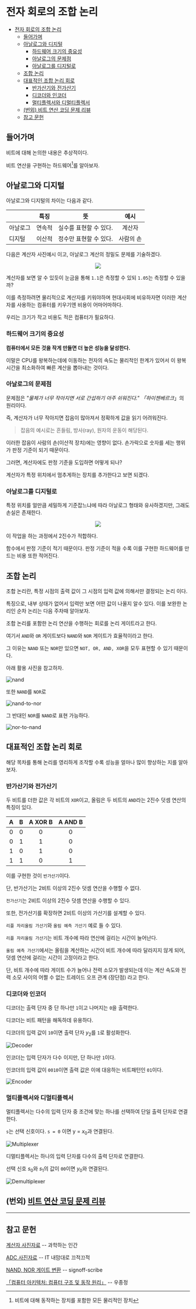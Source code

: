 # 전자 회로의 조합 논리
- [전자 회로의 조합 논리](#전자-회로의-조합-논리)
  - [들어가며](#들어가며)
  - [아날로그와 디지털](#아날로그와-디지털)
    - [하드웨어 크기의 중요성](#하드웨어-크기의-중요성)
    - [아날로그의 문제점](#아날로그의-문제점)
    - [아날로그를 디지털로](#아날로그를-디지털로)
  - [조합 논리](#조합-논리)
  - [대표적인 조합 논리 회로](#대표적인-조합-논리-회로)
    - [반가산기와 전가산기](#반가산기와-전가산기)
    - [디코더와 인코더](#디코더와-인코더)
    - [멀티플렉서와 디멀티플렉서](#멀티플렉서와-디멀티플렉서)
  - [(번외) 비트 연산 코딩 문제 리뷰](#번외-비트-연산-코딩-문제-리뷰)
  - [참고 문헌](#참고-문헌)

## 들어가며

비트에 대해 논의한 내용은 추상적이다.

비트 연산을 구현하는 하드웨어[^hardware]를 알아보자.

[^hardware]: 비트에 대해 동작하는 장치를 포함한 모든 물리적인 장치

## 아날로그와 디지털

아날로그와 디지털의 차이는 다음과 같다.

|          |  특징  |           뜻           |   예시    |
| :------- | :----: | :--------------------: | :-------: |
| 아날로그 | 연속적 | 실수를 표현할 수 있다. |  계산자   |
| 디지털   | 이산적 | 정수만 표현할 수 있다. | 사람의 손 |

다음은 계산자 사진예시 이고, 아날로그 계산의 정밀도 문제를 기술하겠다.

<center>
  <img 
    src="assets/slide_ruler.png" 
    style="max-width: 100%; height: auto"
  />
</center>

계산자를 보면 알 수 있듯이 눈금을 통해 `1.1`은 측정할 수 있되 `1.05`는 측정할 수 있을까?

이를 측정하려면 물리적으로 계산자를 키워야하며 현대사회에 비유하자면 이러한 계산자를 사용하는 컴퓨터를 키우기엔 비용이 어마어마하다. 

우리는 크기가 작고 비용도 적은 컴퓨터가 필요하다.

### 하드웨어 크기의 중요성

**컴퓨터에서 모든 것을 작게 만들면 더 높은 성능을 달성한다.**

이말은 CPU를 왕복하는데에 이동하는 전자의 속도는 물리적인 한계가 있어서 이 왕복 시간을 최소화하여 빠른 계산을 뽑아내는 것이다.

### 아날로그의 문제점

문제점은 *"물체가 너무 작아지면 서로 간섭하기 아주 쉬워진다." 「하이젠베르크*」의 원리이다.

즉, 계산자가 너무 작아지면 잡음이 많아져서 정확하게 값을 읽기 어려워진다. 
> 잡음의 예시로는 흔들림, 방사(ray), 원자의 운동이 해당된다.

이러한 잡음이 사람의 손(이산적 장치)에는 영향이 없다. 손가락으로 숫자를 세는 행위가 판정 기준이 되기 때문이다.

그러면, 계산자에도 판정 기준을 도입하면 어떻게 되나?

계산자가 특정 위치에서 멈추게하는 장치를 추가한다고 보면 되겠다.

### 아날로그를 디지털로

특정 위치를 얼만큼 세밀하게 기준잡느냐에 따라 아날로그 형태와 유사하겠지만, 그래도 손실은 존재한다.

<center>
  <img 
    src="assets/sampling.jpg" 
    style="max-width: 100%; height: auto"
  />
</center>

이 작업을 하는 과정에서 2진수가 적합하다.

함수에서 판정 기준이 적기 때문이다. 판정 기준이 적을 수록 이를 구현한 하드웨어를 만드는 비용 또한 적어진다.

## 조합 논리

조합 논리란, 특정 시점의 출력 값이 그 시점의 입력 값에 의해서만 결정되는 논리 이다. 

특징으로, 내부 상태가 없어서 입력만 보면 어떤 값이 나올지 알수 있다. 이를 보완한 논리인 순차 논리는 다음 주차때 알아보자.

조합 논리를 포함한 논리 연산을 수행하는 회로를 논리 게이트라고 한다.

여기서 `AND`와 `OR` 게이트보다 `NAND`와 `NOR` 게이트가 효율적이라고 한다.

그 이유는 `NAND` 또는 `NOR`만 있으면 `NOT, OR, AND, XOR`을 모두 표현할 수 있기 때문이다.

아래 활용 사진을 참고하자.

![nand](http://www.signoffsemi.com/wp-content/uploads/2020/03/all-1.png)

또한 `NAND`를 `NOR`로 

![nand-to-nor](https://upload.wikimedia.org/wikipedia/commons/thumb/2/2b/NAND_from_NOR.svg/420px-NAND_from_NOR.svg.png)

그 반대인 `NOR`를 `NAND`로 표현 가능하다.

![nor-to-nand](https://upload.wikimedia.org/wikipedia/commons/thumb/4/4e/NOR_from_NAND.svg/420px-NOR_from_NAND.svg.png)

## 대표적인 조합 논리 회로

해당 목차를 통해 논리를 영리하게 조작할 수록 성능을 얼마나 많이 향상하는 지를 알아보자.

### 반가산기와 전가산기

두 비트를 더한 값은 각 비트의 `XOR`이고, 올림은 두 비트의 `AND`라는 2진수 덧셈 연산의 특징이 있다.

|   A   |   B   | A XOR B | A AND B |
| :---: | :---: | :-----: | :-----: |
|   0   |   0   |    0    |    0    |
|   0   |   1   |    1    |    0    |
|   1   |   0   |    1    |    0    |
|   1   |   1   |    0    |    1    |

이를 구현한 것이 `반가산기`이다.

단, 반가산기는 2비트 이상의 2진수 덧셈 연산을 수행할 수 없다. 

`전가산기`는 2비트 이상의 2진수 덧셈 연산을 수행할 수 있다.

또한, 전가산기를 확장하면 2비트 이상의 가산기를 설계할 수 있다.

`리플 자리올림 가산기`와 `올림 예측 가산기` 예로 들 수 있다.

`리플 자리올림 가산기`는 비트 개수에 따라 연산에 걸리는 시간이 늘어난다.

`올림 예측 가산기`에서는 올림을 계산하는 시간이 비트 개수에 따라 달라지지 않게 되어, 덧셈 연산에 걸리는 시간이 고정이라고 한다. 

단, 비트 개수에 따라 게이트 수가 늘어나 전력 소모가 발생되는데 이는 계산 속도와 전력 소모 사이의 어쩔 수 없는 트레이드 오프 관계 (장단점) 라고 한다.

### 디코더와 인코더

디코더는 출력 단자 중 단 하나만 `1`이고 나머지는 `0`을 출력한다.

디코더는 비트 패턴을 해독하데 유용하다.

디코더의 입력 값이 `10`이면 출력 단자 $y_2$를 `1`로 활성화한다.

![Decoder](assets/decoder.drawio.svg)

인코더는 입력 단자가 다수 이지만, 단 하나만 `1`이다.

인코더의 입력 값이 `0010`이면 출력 값은 이에 대응하는 비트패턴인 `01`이다.

![Encoder](assets/encoder.drawio.svg)

### 멀티플렉서와 디멀티플렉서

멀티플렉서는 다수의 입력 단자 중 조건에 맞는 하나를 선택하여 단일 출력 단자로 연결한다.

`s`는 선택 신호이다. `s = 0` 이면 y = $x_0$과 연결된다.

![Multiplexer](assets/multiplexer.drawio.svg)

디멀티플렉서는 하나의 입력 단자를 다수의 출력 단자로 연결한다.

선택 신호 $s_0$와 $s_1$의 값이 `00`이면 $y_0$와 연결된다.

![Demultiplexer](assets/demultiplexer.drawio.svg)

## (번외) [비트 연산 코딩 문제 리뷰](Bitwise.md)

<hr/>

## 참고 문헌

[계산자 사진자료](https://homoscience.kr/3372/) -- 과학하는 인간

[ADC 사진자료](http://itnovice1.blogspot.com/2019/09/blog-post_31.html) -- IT 내맘대로 끄적끄적

[NAND, NOR 게이트 변환](http://www.signoffsemi.com/logic-gates-and-boolean-expressions/) -- signoff-scribe

[「컴퓨터 아키텍처: 컴퓨터 구조 및 동작 원리」](http://www.yes24.com/Product/Goods/14148792) -- 우종정
